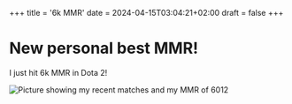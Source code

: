 +++
title = '6k MMR'
date = 2024-04-15T03:04:21+02:00
draft = false
+++
# New personal best MMR!

I just hit 6k MMR in Dota 2!

![Picture showing my recent matches and my MMR of 6012](/images/6kMMR.png)
